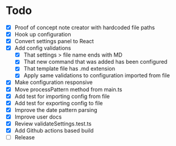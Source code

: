 # Todo

- [x] Proof of concept note creator with hardcoded file paths
- [x] Hook up configuration
- [x] Convert settings panel to React
- [x] Add config validations
  - [x] That settings > file name ends with MD
  - [x] That new command that was added has been configured
  - [x] That template file has .md extension
  - [x] Apply same validations to configuration imported from file
- [x] Make configuration responsive
- [x] Move processPattern method from main.ts
- [x] Add test for importing config from file
- [x] Add test for exporting config to file
- [x] Improve the date pattern parsing
- [x] Improve user docs
- [x] Review validateSettings.test.ts
- [x] Add Github actions based build
- [ ] Release
